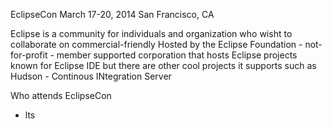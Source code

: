 EclipseCon 
March 17-20, 2014
San Francisco, CA

Eclipse is a community for individuals and organization who wisht to collaborate on commercial-friendly 
Hosted by the Eclipse Foundation
    - not-for-profit
    - member supported corporation that hosts Eclipse projects
known for Eclipse IDE but there are other cool projects it supports such as Hudson - Continous INtegration Server

Who attends EclipseCon
- lts 